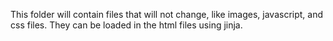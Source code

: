 This folder will contain files that will not change, like images, javascript, and css files. They can be loaded in the html files using jinja.
